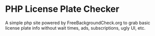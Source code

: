 # PHP License Plate Checker

A simple php site powered by FreeBackgroundCheck.org to grab basic license plate info without wait times, ads, subscriptions, ugly UI, etc.
